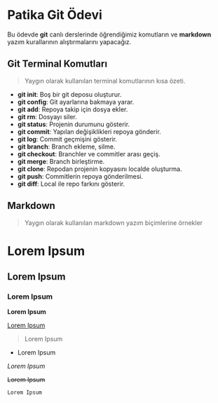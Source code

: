 # Patika Git Ödevi

Bu ödevde **git** canlı derslerinde öğrendiğimiz komutların ve **markdown** yazım kurallarının alıştırmalarını yapacağız.

## Git Terminal Komutları

> Yaygın olarak kullanılan terminal komutlarının kısa özeti.

- **git init**: Boş bir git deposu oluşturur.
- **git config**: Git ayarlarına bakmaya yarar.
- **git add**: Repoya takip için dosya ekler.
- **git rm**: Dosyayı siler.
- **git status**: Projenin durumunu gösterir.
- **git commit**: Yapılan değişiklikleri repoya gönderir.
- **git log**: Commit geçmişini gösterir.
- **git branch**: Branch ekleme, silme.
- **git checkout**: Branchler ve commitler arası geçiş.
- **git merge**: Branch birleştirme.
- **git clone**: Repodan projenin kopyasını localde oluşturma.
- **git push**: Commitlerin repoya gönderilmesi.
- **git diff**: Local ile repo farkını gösterir.


## Markdown

> Yaygın olarak kullanılan markdown yazım biçimlerine örnekler

# Lorem Ipsum
## Lorem Ipsum
### Lorem Ipsum

  **Lorem Ipsum**

[Lorem Ipsum](https://tr.wikipedia.org/wiki/Lorem_Ipsum)

>Lorem Ipsum

- Lorem Ipsum

_Lorem Ipsum_

~~Lorem Ipsum~~

``Lorem Ipsum``